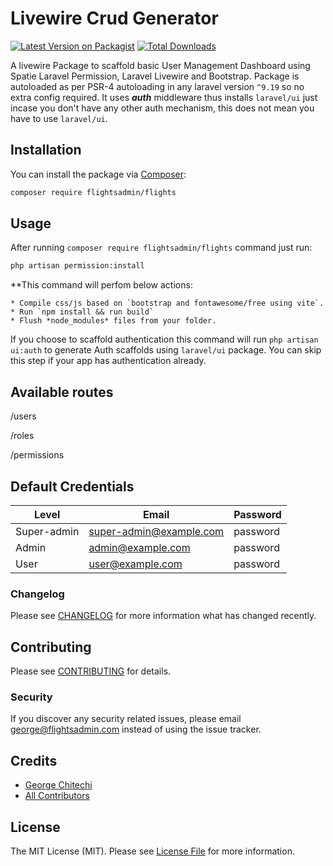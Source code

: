 # Livewire Crud Generator

[![Latest Version on Packagist](https://img.shields.io/packagist/v/flightsadmin/flights.svg?style=flat-square)](https://packagist.org/packages/flightsadmin/flights)
[![Total Downloads](https://img.shields.io/packagist/dt/flightsadmin/flights.svg?style=flat-square)](https://packagist.org/packages/flightsadmin/flights)

A livewire Package to scaffold basic User Management Dashboard using Spatie Laravel Permission, Laravel Livewire and Bootstrap. Package is autoloaded as per PSR-4 autoloading in any laravel version `^9.19` so no extra config required.
It uses ***auth*** middleware thus installs `laravel/ui` just incase you don't have any other auth mechanism, this does not mean you have to use `laravel/ui`.

## Installation

You can install the package via [Composer](https://getcomposer.org/):

```bash
composer require flightsadmin/flights
```

## Usage

After running `composer require flightsadmin/flights` command just run:

```bash
php artisan permission:install
```
**This command will perfom below actions:

    * Compile css/js based on `bootstrap and fontawesome/free using vite`.
    * Run `npm install && run build`
    * Flush *node_modules* files from your folder.

If you choose to scaffold authentication this command will run `php artisan ui:auth`
to generate Auth scaffolds using `laravel/ui` package. You can skip this step if your app has authentication already.

## Available routes

/users

/roles

/permissions

## Default Credentials

Level | Email | Password
---|---|---
Super-admin| super-admin@example.com | password
Admin| admin@example.com | password
User| user@example.com | password
    

### Changelog

Please see [CHANGELOG](CHANGELOG.md) for more information what has changed recently.

## Contributing

Please see [CONTRIBUTING](CONTRIBUTING.md) for details.

### Security

If you discover any security related issues, please email george@flightsadmin.com instead of using the issue tracker.

## Credits

- [George Chitechi](https://github.com/flightsadmin)
- [All Contributors](../../contributors)

## License

The MIT License (MIT). Please see [License File](LICENSE.md) for more information.
